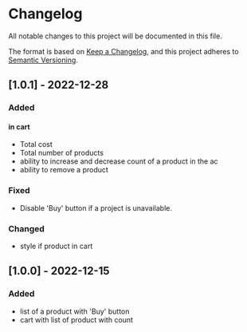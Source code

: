 # Changelog

All notable changes to this project will be documented in this file.

The format is based on [Keep a Changelog](https://keepachangelog.com/en/1.0.0/),
and this project adheres to [Semantic Versioning](https://semver.org/spec/v2.0.0.html).

## [1.0.1] - 2022-12-28

### Added

#### in cart

- Total cost
- Total number of products
- ability to increase and decrease count of a product in the ac
- ability to remove a product

### Fixed

- Disable 'Buy' button if a project is unavailable.

### Changed

- style if product in cart 

## [1.0.0] - 2022-12-15

### Added

- list of a product with 'Buy' button
- cart with list of product with count
